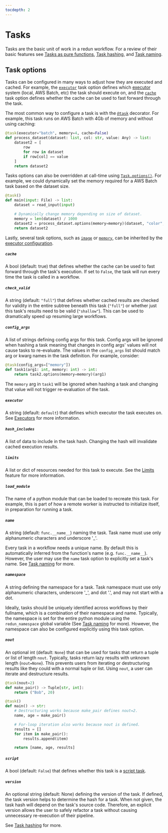 ```yaml
---
tocdepth: 2
---
```


# Tasks

Tasks are the basic unit of work in a redun workflow. For a review of their basic features see [Tasks as pure functions](design.md#tasks-as-pure-functions), [Task hashing](design.md#task-hashing), and [Task naming](design.md#task-naming).

## Task options

Tasks can be configured in many ways to adjust how they are executed and cached. For example, the [`executor`](#executor) task option defines which [executor](executors.md) system (local, AWS Batch, etc) the task should execute on, and the [`cache`](#cache) task option defines whether the cache can be used to fast forward through the task.

The most common way to configure a task is with the [`@task`](redun/redun.md#redun.task.task) decorator. For example, this task runs on AWS Batch with 4Gb of memory and without using caching:

```py
@task(executor="batch", memory=4, cache=False)
def process_dataset(dataset: list, col: str, value: Any) -> list:
    dataset2 = [
        row
        for row in dataset
        if row[col] == value
    ]
    return dataset2
```

Tasks options can also be overridden at call-time using [`Task.options()`](redun/redun.md#redun.task.Task). For example, we could dynamically set the memory required for a AWS Batch task based on the dataset size.

```py
@task()
def main(input: File) -> list:
    dataset = read_input(input)

    # Dynamically change memory depending on size of dataset.
    memory = len(dataset) / 1000
    dataset2 = process_dataset.options(memory=memory)(dataset, "color", "red")
    return dataset2
```

Lastly, several task options, such as [`image`](config.md#image) or [`memory`](config.md#memory), can be inherited by the [executor configuration](config.md#executors). 

##### `cache`

A bool (default: true) that defines whether the cache can be used to fast forward through the task's execution. If set to `False`, the task will run every time the task is called in a workflow.

##### `check_valid`

A string (default: `"full"`) that defines whether cached results are checked for validity in the entire subtree
beneath this task (`"full"`) or whether just this task's results need to be valid (`"shallow"`). This can be used to dramatically speed up resuming large workflows.

##### `config_args`

A list of strings defining config args for this task.
Config args will be ignored when hashing a task meaning that changes in config args' values will not cause tasks to re-evaluate.
The values in the `config_args` list should match arg or kwarg names in the task definition.
For example, consider:

```py
@task(config_args=["memory"])
def task1(arg1: int, memory: int) -> int:
    return task2.options(memory=memory)(arg1)
```

The `memory` arg in `task1` will be ignored when hashing a task and changing that value will not trigger re-evaluation of the task.

##### `executor`

A string (default: `default`) that defines which executor the task executes on. See [Executors](executors.md) for more information.

##### `hash_includes`

A list of data to include in the task hash. Changing the hash will invalidate cached execution results.

##### `limits`

A list or dict of resources needed for this task to execute. See the [Limits](config.md#limits) feature for more information.

##### `load_module`

The name of a python module that can be loaded to recreate this task. For example, this is part of how a remote worker is instructed to initialize itself, in preparation for running a task. 

##### `name`

A string (default: `func.__name__`) naming the task. Task name must use only alphanumeric characters and underscore '_'.

Every task in a workflow needs a unique name. By default this is automatically inferred from the function's name (e.g. `func.__name__`). However, the user may use the `name` task option to explicitly set a task's name. See [Task naming](design.md#task-naming) for more.

##### `namespace`

A string defining the namespace for a task. Task namespace must use only alphanumeric characters, underscore '_', and dot '.', and may not start with a dot.

Ideally, tasks should be uniquely identified across workflows by their fullname, which is a combination of their namespace and name. Typically, the namespace is set for the entire python module using the `redun_namespace` global variable (See [Task naming](design.md#task-naming) for more). However, the namespace can also be configured explicitly using this task option.

##### `nout`

An optional int (default: `None`) that can be used for tasks that return a tuple or list of length `nout`. Typically, tasks return lazy results with unknown length (`nout=None`). This prevents users from iterating or destructuring results like they could with a normal tuple or list. Using `nout`, a user can iterate and destructure results.

```py
@task(nout=2)
def make_pair() -> Tuple[str, int]:
    return ("Bob", 20)

@task()
def main() -> str:
    # Destructuring works because make_pair defines nout=2.
    name, age = make_pair()

    # For-loop iteration also works because nout is defined.
    results = []
    for item in make_pair():
        results.append(item)

    return [name, age, results]
```

##### `script`

A bool (default: `False`) that defines whether this task is a [script task](design.md#script-tasks).

##### `version`

An optional string (default: None) defining the version of the task. If defined, the task version helps to determine the hash for a task. When not given, the task hash will depend on the task's source code. Therefore, an explicit version allows the user to safely refactor a task without causing unnecessary re-execution of their pipeline.

See [Task hashing](design.md#task-hashing) for more.
